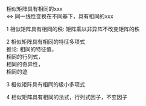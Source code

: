 相似矩阵具有相同的xxx  
$\iff$ 同一线性变换在不同基下，具有相同的xxx  
  
1 相似矩阵具有相同的秩: 矩阵乘以非异阵不改变矩阵的秩  
  
2 相似矩阵具有相同的特征多项式  
推论: 相同的特征值，  
相同的行列式，  
相同的奇异性，  
相同的迹  
  
3 相似矩阵具有相同的极小多项式  
  
4 相似矩阵具有相同的法式，行列式因子，不变因子  

